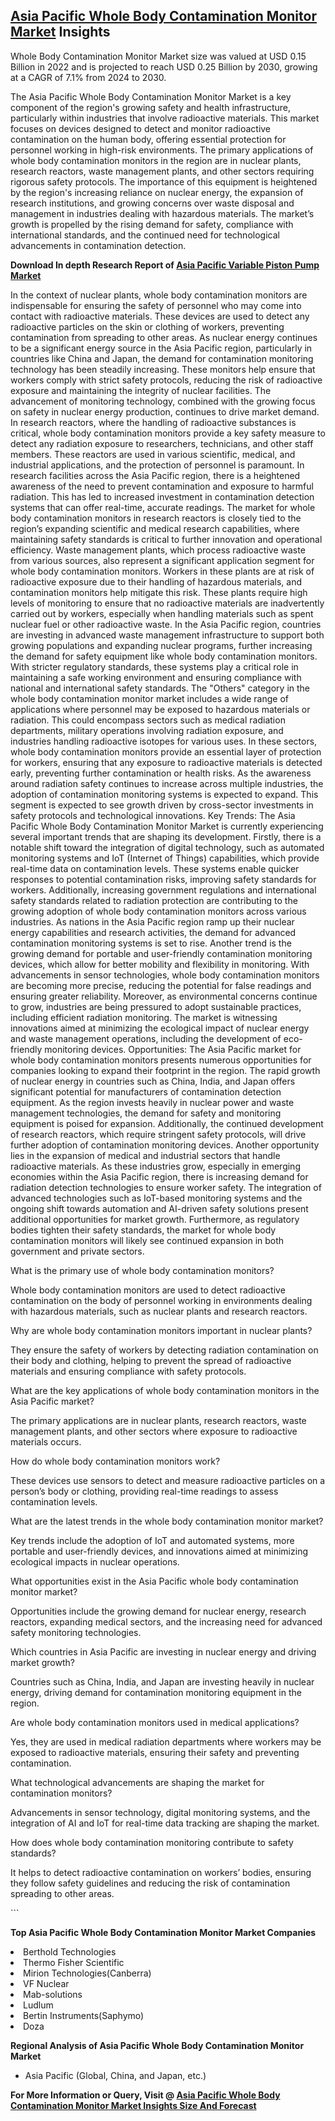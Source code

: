<h2><a href="https://www.verifiedmarketreports.com/download-sample/?rid=219756&amp;utm_source=Github-Feb&amp;utm_medium=225" target="_blank">Asia Pacific Whole Body Contamination Monitor Market</a> Insights</h2><p>Whole Body Contamination Monitor Market size was valued at USD 0.15 Billion in 2022 and is projected to reach USD 0.25 Billion by 2030, growing at a CAGR of 7.1% from 2024 to 2030.</p><p><p>The Asia Pacific Whole Body Contamination Monitor Market is a key component of the region's growing safety and health infrastructure, particularly within industries that involve radioactive materials. This market focuses on devices designed to detect and monitor radioactive contamination on the human body, offering essential protection for personnel working in high-risk environments. The primary applications of whole body contamination monitors in the region are in nuclear plants, research reactors, waste management plants, and other sectors requiring rigorous safety protocols. The importance of this equipment is heightened by the region's increasing reliance on nuclear energy, the expansion of research institutions, and growing concerns over waste disposal and management in industries dealing with hazardous materials. The market’s growth is propelled by the rising demand for safety, compliance with international standards, and the continued need for technological advancements in contamination detection. <p><strong>Download In depth Research Report of <a href="https://www.verifiedmarketreports.com/download-sample/?rid=236118&amp;utm_source=Pulse-Dec&amp;utm_medium=225" target="_blank">Asia Pacific Variable Piston Pump Market</a></strong></p> In the context of nuclear plants, whole body contamination monitors are indispensable for ensuring the safety of personnel who may come into contact with radioactive materials. These devices are used to detect any radioactive particles on the skin or clothing of workers, preventing contamination from spreading to other areas. As nuclear energy continues to be a significant energy source in the Asia Pacific region, particularly in countries like China and Japan, the demand for contamination monitoring technology has been steadily increasing. These monitors help ensure that workers comply with strict safety protocols, reducing the risk of radioactive exposure and maintaining the integrity of nuclear facilities. The advancement of monitoring technology, combined with the growing focus on safety in nuclear energy production, continues to drive market demand. In research reactors, where the handling of radioactive substances is critical, whole body contamination monitors provide a key safety measure to detect any radiation exposure to researchers, technicians, and other staff members. These reactors are used in various scientific, medical, and industrial applications, and the protection of personnel is paramount. In research facilities across the Asia Pacific region, there is a heightened awareness of the need to prevent contamination and exposure to harmful radiation. This has led to increased investment in contamination detection systems that can offer real-time, accurate readings. The market for whole body contamination monitors in research reactors is closely tied to the region’s expanding scientific and medical research capabilities, where maintaining safety standards is critical to further innovation and operational efficiency. Waste management plants, which process radioactive waste from various sources, also represent a significant application segment for whole body contamination monitors. Workers in these plants are at risk of radioactive exposure due to their handling of hazardous materials, and contamination monitors help mitigate this risk. These plants require high levels of monitoring to ensure that no radioactive materials are inadvertently carried out by workers, especially when handling materials such as spent nuclear fuel or other radioactive waste. In the Asia Pacific region, countries are investing in advanced waste management infrastructure to support both growing populations and expanding nuclear programs, further increasing the demand for safety equipment like whole body contamination monitors. With stricter regulatory standards, these systems play a critical role in maintaining a safe working environment and ensuring compliance with national and international safety standards. The "Others" category in the whole body contamination monitor market includes a wide range of applications where personnel may be exposed to hazardous materials or radiation. This could encompass sectors such as medical radiation departments, military operations involving radiation exposure, and industries handling radioactive isotopes for various uses. In these sectors, whole body contamination monitors provide an essential layer of protection for workers, ensuring that any exposure to radioactive materials is detected early, preventing further contamination or health risks. As the awareness around radiation safety continues to increase across multiple industries, the adoption of contamination monitoring systems is expected to expand. This segment is expected to see growth driven by cross-sector investments in safety protocols and technological innovations. Key Trends: The Asia Pacific Whole Body Contamination Monitor Market is currently experiencing several important trends that are shaping its development. Firstly, there is a notable shift toward the integration of digital technology, such as automated monitoring systems and IoT (Internet of Things) capabilities, which provide real-time data on contamination levels. These systems enable quicker responses to potential contamination risks, improving safety standards for workers. Additionally, increasing government regulations and international safety standards related to radiation protection are contributing to the growing adoption of whole body contamination monitors across various industries. As nations in the Asia Pacific region ramp up their nuclear energy capabilities and research activities, the demand for advanced contamination monitoring systems is set to rise. Another trend is the growing demand for portable and user-friendly contamination monitoring devices, which allow for better mobility and flexibility in monitoring. With advancements in sensor technologies, whole body contamination monitors are becoming more precise, reducing the potential for false readings and ensuring greater reliability. Moreover, as environmental concerns continue to grow, industries are being pressured to adopt sustainable practices, including efficient radiation monitoring. The market is witnessing innovations aimed at minimizing the ecological impact of nuclear energy and waste management operations, including the development of eco-friendly monitoring devices. Opportunities: The Asia Pacific market for whole body contamination monitors presents numerous opportunities for companies looking to expand their footprint in the region. The rapid growth of nuclear energy in countries such as China, India, and Japan offers significant potential for manufacturers of contamination detection equipment. As the region invests heavily in nuclear power and waste management technologies, the demand for safety and monitoring equipment is poised for expansion. Additionally, the continued development of research reactors, which require stringent safety protocols, will drive further adoption of contamination monitoring devices. Another opportunity lies in the expansion of medical and industrial sectors that handle radioactive materials. As these industries grow, especially in emerging economies within the Asia Pacific region, there is increasing demand for radiation detection technologies to ensure worker safety. The integration of advanced technologies such as IoT-based monitoring systems and the ongoing shift towards automation and AI-driven safety solutions present additional opportunities for market growth. Furthermore, as regulatory bodies tighten their safety standards, the market for whole body contamination monitors will likely see continued expansion in both government and private sectors. <p>What is the primary use of whole body contamination monitors?</p> <p>Whole body contamination monitors are used to detect radioactive contamination on the body of personnel working in environments dealing with hazardous materials, such as nuclear plants and research reactors.</p> <p>Why are whole body contamination monitors important in nuclear plants?</p> <p>They ensure the safety of workers by detecting radiation contamination on their body and clothing, helping to prevent the spread of radioactive materials and ensuring compliance with safety protocols.</p> <p>What are the key applications of whole body contamination monitors in the Asia Pacific market?</p> <p>The primary applications are in nuclear plants, research reactors, waste management plants, and other sectors where exposure to radioactive materials occurs.</p> <p>How do whole body contamination monitors work?</p> <p>These devices use sensors to detect and measure radioactive particles on a person’s body or clothing, providing real-time readings to assess contamination levels.</p> <p>What are the latest trends in the whole body contamination monitor market?</p> <p>Key trends include the adoption of IoT and automated systems, more portable and user-friendly devices, and innovations aimed at minimizing ecological impacts in nuclear operations.</p> <p>What opportunities exist in the Asia Pacific whole body contamination monitor market?</p> <p>Opportunities include the growing demand for nuclear energy, research reactors, expanding medical sectors, and the increasing need for advanced safety monitoring technologies.</p> <p>Which countries in Asia Pacific are investing in nuclear energy and driving market growth?</p> <p>Countries such as China, India, and Japan are investing heavily in nuclear energy, driving demand for contamination monitoring equipment in the region.</p> <p>Are whole body contamination monitors used in medical applications?</p> <p>Yes, they are used in medical radiation departments where workers may be exposed to radioactive materials, ensuring their safety and preventing contamination.</p> <p>What technological advancements are shaping the market for contamination monitors?</p> <p>Advancements in sensor technology, digital monitoring systems, and the integration of AI and IoT for real-time data tracking are shaping the market.</p> <p>How does whole body contamination monitoring contribute to safety standards?</p> <p>It helps to detect radioactive contamination on workers’ bodies, ensuring they follow safety guidelines and reducing the risk of contamination spreading to other areas.</p> ```</p><p><strong>Top Asia Pacific Whole Body Contamination Monitor Market Companies</strong></p><div data-test-id=""><p><li>Berthold Technologies</li><li> Thermo Fisher Scientific</li><li> Mirion Technologies(Canberra)</li><li> VF Nuclear</li><li> Mab-solutions</li><li> Ludlum</li><li> Bertin Instruments(Saphymo)</li><li> Doza</li></p><div><strong>Regional Analysis of&nbsp;Asia Pacific Whole Body Contamination Monitor Market</strong></div><ul><li dir="ltr"><p dir="ltr">Asia Pacific (Global, China, and Japan, etc.)</p></li></ul><p><strong>For More Information or Query, Visit @&nbsp;</strong><strong><a href="https://www.verifiedmarketreports.com/product/whole-body-contamination-monitor-market/?utm_source=Github-Feb&amp;utm_medium=225" target="_blank">Asia Pacific Whole Body Contamination Monitor Market Insights Size And Forecast</a></strong></p></div><h2>&nbsp;</h2><div data-test-id="">&nbsp;</div>
